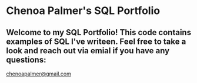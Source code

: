 # Chenoa Palmer's SQL Portfolio
## Welcome to my SQL Portfolio! This code contains examples of SQL I've writeen. Feel free to take a look and reach out via emial if you have any questions: 
chenoapalmer@gmail.com
